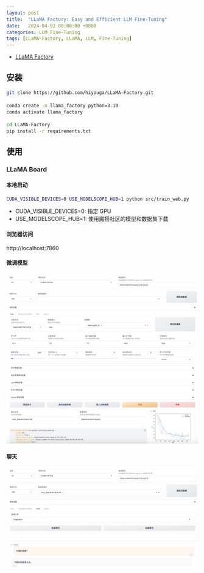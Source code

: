 ```yaml
---
layout: post
title:  "LLaMA Factory: Easy and Efficient LLM Fine-Tuning"
date:   2024-04-02 08:00:00 +0800
categories: LLM Fine-Tuning
tags: [LLaMA-Factory, LLaMA, LLM, Fine-Tuning]
---
```


- [LLaMA Factory](https://github.com/hiyouga/LLaMA-Factory/blob/main/README_zh.md)

## 安装
    
```bash
git clone https://github.com/hiyouga/LLaMA-Factory.git

conda create -n llama_factory python=3.10
conda activate llama_factory

cd LLaMA-Factory
pip install -r requirements.txt
```

## 使用

### LLaMA Board

#### 本地启动

```bash
CUDA_VISIBLE_DEVICES=0 USE_MODELSCOPE_HUB=1 python src/train_web.py
```
- CUDA_VISIBLE_DEVICES=0: 指定 GPU
- USE_MODELSCOPE_HUB=1: 使用魔搭社区的模型和数据集下载

#### 浏览器访问
http://localhost:7860

#### 微调模型

![](/images/2024/LLaMA-Factory/LLaMA-Factory-Fine-Tuning.png)

#### 聊天

![](/images/2024/LLaMA-Factory/LLaMA-Factory-Chat.png)
